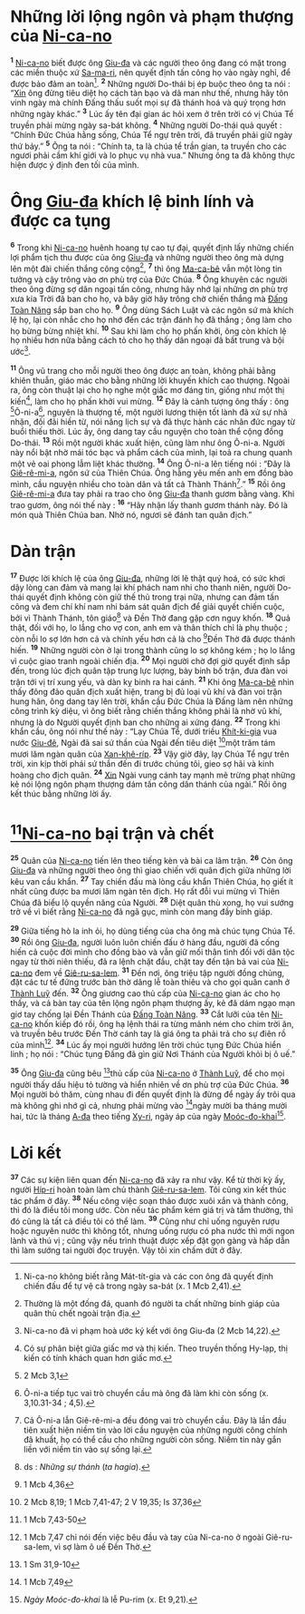 # Những lời lộng ngôn và phạm thượng của [Ni-ca-no]()
<sup><b>1</b></sup> [Ni-ca-no]() biết được ông [Giu-đa]() và các người theo ông đang có mặt trong các miền thuộc xứ [Sa-ma-ri](), nên quyết định tấn công họ vào ngày nghỉ, để được bảo đảm an toàn[^1]. <sup><b>2</b></sup> Những người Do-thái bị ép buộc theo ông ta nói : “[Xin]() ông đừng tiêu diệt họ cách tàn bạo và dã man như thế, nhưng hãy tôn vinh ngày mà chính Đấng thấu suốt mọi sự đã thánh hoá và quý trọng hơn những ngày khác.” <sup><b>3</b></sup> Lúc ấy tên đại gian ác hỏi xem ở trên trời có vị Chúa Tể truyền phải mừng ngày sa-bát không. <sup><b>4</b></sup> Những người Do-thái quả quyết : “Chính Đức Chúa hằng sống, Chúa Tể ngự trên trời, đã truyền phải giữ ngày thứ bảy.” <sup><b>5</b></sup> Ông ta nói : “Chính ta, ta là chúa tể trần gian, ta truyền cho các ngươi phải cầm khí giới và lo phục vụ nhà vua.” Nhưng ông ta đã không thực hiện được ý định đen tối của mình.


# Ông [Giu-đa]() khích lệ binh lính và được ca tụng
<sup><b>6</b></sup> Trong khi [Ni-ca-no]() huênh hoang tự cao tự đại, quyết định lấy những chiến lợi phẩm tịch thu được của ông [Giu-đa]() và những người theo ông mà dựng lên một đài chiến thắng công cộng[^2], <sup><b>7</b></sup> thì ông [Ma-ca-bê]() vẫn một lòng tin tưởng và cậy trông vào ơn phù trợ của Đức Chúa. <sup><b>8</b></sup> Ông khuyên các người theo ông đừng sợ dân ngoại tấn công, nhưng hãy nhớ lại những ơn phù trợ xưa kia Trời đã ban cho họ, và bây giờ hãy trông chờ chiến thắng mà [Đấng Toàn Năng]() sắp ban cho họ. <sup><b>9</b></sup> Ông dùng Sách Luật và các ngôn sứ mà khích lệ họ, lại còn nhắc cho họ nhớ đến các trận đánh họ đã thắng ; ông làm cho họ bừng bừng nhiệt khí. <sup><b>10</b></sup> Sau khi làm cho họ phấn khởi, ông còn khích lệ họ nhiều hơn nữa bằng cách tỏ cho họ thấy dân ngoại đã bất trung và bội ước[^3].

<sup><b>11</b></sup> Ông vũ trang cho mỗi người theo ông được an toàn, không phải bằng khiên thuẫn, giáo mác cho bằng những lời khuyến khích cao thượng. Ngoài ra, ông còn thuật lại cho họ nghe một giấc mơ đáng tin, giống như một thị kiến[^4], làm cho họ phấn khởi vui mừng. <sup><b>12</b></sup> Đây là cảnh tượng ông thấy : ông [^1*]Ô-ni-a[^5], nguyên là thượng tế, một người lương thiện tốt lành đã xử sự nhã nhặn, đối đãi hiền từ, nói năng lịch sự và đã thực hành các nhân đức ngay từ buổi thiếu thời. Lúc ấy, ông dang tay cầu nguyện cho toàn thể cộng đồng Do-thái. <sup><b>13</b></sup> Rồi một người khác xuất hiện, cũng làm như ông Ô-ni-a. Người này nổi bật nhờ mái tóc bạc và phẩm cách của mình, lại toả ra chung quanh một vẻ oai phong lẫm liệt khác thường. <sup><b>14</b></sup> Ông Ô-ni-a lên tiếng nói : “Đây là [Giê-rê-mi-a](), ngôn sứ của Thiên Chúa. Ông hằng yêu mến anh em đồng bào mình, cầu nguyện nhiều cho toàn dân và tất cả Thành Thánh[^6].” <sup><b>15</b></sup> Rồi ông [Giê-rê-mi-a]() đưa tay phải ra trao cho ông [Giu-đa]() thanh gươm bằng vàng. Khi trao gươm, ông nói thế này : <sup><b>16</b></sup> “Hãy nhận lấy thanh gươm thánh này. Đó là món quà Thiên Chúa ban. Nhờ nó, ngươi sẽ đánh tan quân địch.”


# Dàn trận
<sup><b>17</b></sup> Được lời khích lệ của ông [Giu-đa](), những lời lẽ thật quý hoá, có sức khơi dậy lòng can đảm và mang lại khí phách nam nhi cho thanh niên, người Do-thái quyết định không còn giữ thế thủ trong trại nữa, nhưng can đảm tấn công và đem chí khí nam nhi bám sát quân địch để giải quyết chiến cuộc, bởi vì Thành Thánh, tôn giáo[^7] và Đền Thờ đang gặp cơn nguy khốn. <sup><b>18</b></sup> Quả thật, đối với họ, lo lắng cho vợ con, anh em và thân thích chỉ là phụ thuộc ; còn nỗi lo sợ lớn hơn cả và chính yếu hơn cả là cho [^2*]Đền Thờ đã được thánh hiến. <sup><b>19</b></sup> Những người còn ở lại trong thành cũng lo sợ không kém ; họ lo lắng vì cuộc giao tranh ngoài chiến địa. <sup><b>20</b></sup> Mọi người chờ đợi giờ quyết định sắp đến, trong lúc địch quân tập trung lực lượng, bày binh bố trận, đưa đàn voi trận tới vị trí xung yếu, và dàn kỵ binh ra hai cánh. <sup><b>21</b></sup> Khi ông [Ma-ca-bê]() nhìn thấy đông đảo quân địch xuất hiện, trang bị đủ loại vũ khí và đàn voi trận hung hãn, ông dang tay lên trời, khẩn cầu Đức Chúa là Đấng làm nên những công trình kỳ diệu, vì ông biết rằng chiến thắng không phải là nhờ vũ khí, nhưng là do Người quyết định ban cho những ai xứng đáng. <sup><b>22</b></sup> Trong khi khẩn cầu, ông nói như thế này : “Lạy Chúa Tể, dưới triều [Khít-ki-gia]() vua nước [Giu-đê](), Ngài đã sai sứ thần của Ngài đến tiêu diệt [^3*]một trăm tám mươi lăm ngàn quân của [Xan-khê-ríp](). <sup><b>23</b></sup> Vậy giờ đây, lạy Chúa Tể ngự trên trời, xin kịp thời phái sứ thần đến đi trước chúng tôi, gieo sợ hãi và kinh hoàng cho địch quân. <sup><b>24</b></sup> [Xin]() Ngài vung cánh tay mạnh mẽ trừng phạt những kẻ nói lộng ngôn phạm thượng dám tấn công dân thánh của ngài.” Rồi ông kết thúc bằng những lời ấy.


# [^4*][Ni-ca-no]() bại trận và chết
<sup><b>25</b></sup> Quân của [Ni-ca-no]() tiến lên theo tiếng kèn và bài ca lâm trận. <sup><b>26</b></sup> Còn ông [Giu-đa]() và những người theo ông thì giao chiến với quân địch giữa những lời kêu van cầu khẩn. <sup><b>27</b></sup> Tay chiến đấu mà lòng cầu khẩn Thiên Chúa, họ giết ít nhất cũng được ba mươi lăm ngàn tên địch. Họ rất đỗi vui mừng vì Thiên Chúa đã biểu lộ quyền năng của Người. <sup><b>28</b></sup> Diệt quân thù xong, họ vui sướng trở về vì biết rằng [Ni-ca-no]() đã ngã gục, mình còn mang đầy binh giáp.

<sup><b>29</b></sup> Giữa tiếng hò la inh ỏi, họ dùng tiếng của cha ông mà chúc tụng Chúa Tể. <sup><b>30</b></sup> Rồi ông [Giu-đa](), người luôn luôn chiến đấu ở hàng đầu, người đã cống hiến cả cuộc đời mình cho đồng bào và vẫn giữ mối thân tình đối với dân tộc ngay từ thời niên thiếu, đã ra lệnh chặt đầu, chặt tay đến tận bả vai của [Ni-ca-no]() đem về [Giê-ru-sa-lem](). <sup><b>31</b></sup> Đến nơi, ông triệu tập người đồng chủng, đặt các tư tế đứng trước bàn thờ dâng lễ toàn thiêu và cho gọi quân canh ở [Thành Luỹ]() đến. <sup><b>32</b></sup> Ông giương cao thủ cấp của [Ni-ca-no]() gian ác cho họ thấy, và cả bàn tay của tên lộng ngôn phạm thượng ấy, kẻ đã dám ngạo mạn giơ tay chống lại Đền Thánh của [Đấng Toàn Năng](). <sup><b>33</b></sup> Cắt lưỡi của tên [Ni-ca-no]() khốn kiếp đó rồi, ông hạ lệnh thái ra từng mảnh ném cho chim trời ăn, và truyền bêu trước Đền Thờ cánh tay là giá ông ta phải trả cho sự điên rồ của mình[^8]. <sup><b>34</b></sup> Lúc ấy mọi người hướng lên trời chúc tụng Đức Chúa hiển linh ; họ nói : “Chúc tụng Đấng đã gìn giữ Nơi Thánh của Người khỏi bị ô uế.”

<sup><b>35</b></sup> Ông [Giu-đa]() cũng bêu [^5*]thủ cấp của [Ni-ca-no]() ở [Thành Luỹ](), để cho mọi người thấy dấu hiệu tỏ tường và hiển nhiên về ơn phù trợ của Đức Chúa. <sup><b>36</b></sup> Mọi người bỏ thăm, cùng nhau đi đến quyết định là đừng để ngày ấy trôi qua mà không ghi nhớ gì cả, nhưng phải mừng vào [^6*]ngày mười ba tháng mười hai, tức là tháng [A-đa]() theo tiếng [Xy-ri](), ngày áp của ngày [Moóc-đo-khai]()[^9].


# Lời kết
<sup><b>37</b></sup> Các sự kiện liên quan đến [Ni-ca-no]() đã xảy ra như vậy. Kể từ thời kỳ ấy, người [Híp-ri]() hoàn toàn làm chủ thành [Giê-ru-sa-lem](). Tôi cũng xin kết thúc tác phẩm ở đây. <sup><b>38</b></sup> Nếu công việc soạn thảo được xuôi xắn và thành công, thì đó là điều tôi mong ước. Còn nếu tác phẩm kém giá trị và tầm thường, thì đó cũng là tất cả điều tôi có thể làm. <sup><b>39</b></sup> Cũng như chỉ uống nguyên rượu hoặc nguyên nước thì không tốt, nhưng uống rượu có pha nước thì mới ngon lành và thú vị ; cũng vậy nếu trình thuật được xếp đặt gọn gàng và hấp dẫn thì làm sướng tai người đọc truyện. Vậy tôi xin chấm dứt ở đây.

[^1]: Ni-ca-no không biết rằng Mát-tít-gia và các con ông đã quyết định chiến đấu để tự vệ cả trong ngày sa-bát (x. 1 Mcb 2,41).
[^2]: Thường là một đống đá, quanh đó người ta chất những binh giáp của quân thù chết ngoài trận địa.
[^3]: Ni-ca-no đã vi phạm hoà ước ký kết với ông Giu-đa (2 Mcb 14,22).
[^4]: Có sự phân biệt giữa giấc mơ và thị kiến. Theo truyền thống Hy-lạp, thị kiến có tính khách quan hơn giấc mơ.
[^5]: Ô-ni-a tiếp tục vai trò chuyển cầu mà ông đã làm khi còn sống (x. 3,10.31-34 ; 4,5).
[^6]: Cả Ô-ni-a lẫn Giê-rê-mi-a đều đóng vai trò chuyển cầu. Đây là lần đầu tiên xuất hiện niềm tin vào lời cầu nguyện của những người công chính đã khuất, họ có thể cầu cho những người còn sống. Niềm tin này gắn liền với niềm tin vào sự sống lại.
[^7]: ds : *Những sự thánh* (*ta hagia*).
[^8]: 1 Mcb 7,47 chỉ nói đến việc bêu đầu và tay của Ni-ca-no ở ngoài Giê-ru-sa-lem, vì sợ làm ô uế Đền Thờ.
[^9]: *Ngày Moóc-đo-khai* là lễ Pu-rim (x. Et 9,21).
[^1*]: 2 Mcb 3,1
[^2*]: 1 Mcb 4,36
[^3*]: 2 Mcb 8,19; 1 Mcb 7,41-47; 2 V 19,35; Is 37,36
[^4*]: 1 Mcb 7,43-50
[^5*]: 1 Sm 31,9-10
[^6*]: 1 Mcb 7,49